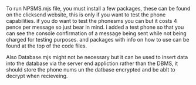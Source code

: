 To run NPSMS.mjs file, you must install a few packages, these can be found on the clicksend website, this is only if you want to test the phone capabilities. if you do want to test the phonesms you can but it costs 4 pence per message so just bear in mind. i added a test phone so that you can see the console confirmation of a message being sent while not being charged for testing purposes. and packages with info on how to use can be found at the top of the code files.

Also Database.mjs might not be necessary but it can be used to insert data into the database via the server end appliction rather than the DBMS, it should store the phone nums un the datbase encrypted and be ablt to decrypt when recieveing.
